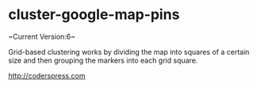 # cluster-google-map-pins
~Current Version:6~

Grid-based clustering works by dividing the map into squares of a certain size and then grouping the markers into each grid square.

http://coderspress.com